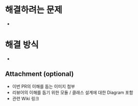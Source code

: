 # 해결하려는 문제
- 

# 해결 방식
- 

## Attachment (optional)
- 이번 PR의 이해를 돕는 이미지 첨부
- 리뷰어의 이해를 돕기 위한 모듈 / 클래스 설계에 대한 Diagram 포함
- 관련 Wiki 링크